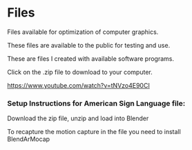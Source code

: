 # Files
Files available for optimization of computer graphics. 

These files are available to the public for testing and use.

These are files I created with available software programs.

Click on the .zip file to download to your computer.


https://www.youtube.com/watch?v=tNVzo4E90CI


### Setup Instructions for American Sign Language file:

Download the zip file, unzip and load into Blender

To recapture the motion capture in the file you need to install BlendArMocap
